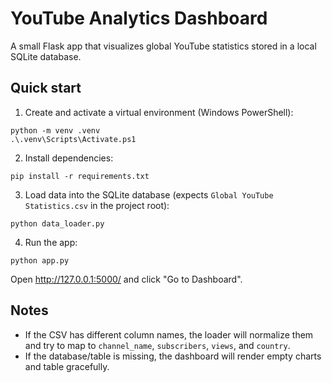 # YouTube Analytics Dashboard

A small Flask app that visualizes global YouTube statistics stored in a local SQLite database.

## Quick start

1. Create and activate a virtual environment (Windows PowerShell):

```
python -m venv .venv
.\.venv\Scripts\Activate.ps1
```

2. Install dependencies:

```
pip install -r requirements.txt
```

3. Load data into the SQLite database (expects `Global YouTube Statistics.csv` in the project root):

```
python data_loader.py
```

4. Run the app:

```
python app.py
```

Open http://127.0.0.1:5000/ and click "Go to Dashboard".

## Notes
- If the CSV has different column names, the loader will normalize them and try to map to `channel_name`, `subscribers`, `views`, and `country`.
- If the database/table is missing, the dashboard will render empty charts and table gracefully.
